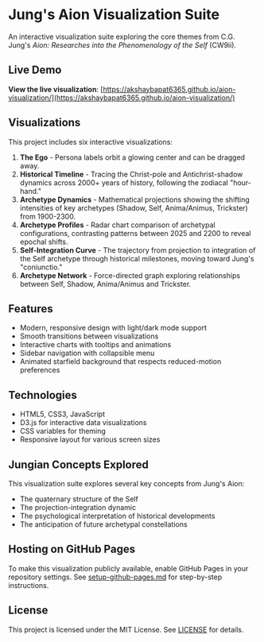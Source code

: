 # Jung's Aion Visualization Suite

An interactive visualization suite exploring the core themes from C.G. Jung's *Aion: Researches into the Phenomenology of the Self* (CW9ii).

## Live Demo

**View the live visualization**: [https://akshaybapat6365.github.io/aion-visualization/](https://akshaybapat6365.github.io/aion-visualization/)

## Visualizations

This project includes six interactive visualizations:

1. **The Ego** - Persona labels orbit a glowing center and can be dragged away.
2. **Historical Timeline** - Tracing the Christ-pole and Antichrist-shadow dynamics across 2000+ years of history, following the zodiacal "hour-hand."
3. **Archetype Dynamics** - Mathematical projections showing the shifting intensities of key archetypes (Shadow, Self, Anima/Animus, Trickster) from 1900-2300.
4. **Archetype Profiles** - Radar chart comparison of archetypal configurations, contrasting patterns between 2025 and 2200 to reveal epochal shifts.
5. **Self-Integration Curve** - The trajectory from projection to integration of the Self archetype through historical milestones, moving toward Jung's "coniunctio."
6. **Archetype Network** - Force-directed graph exploring relationships between Self, Shadow, Anima/Animus and Trickster.

## Features

- Modern, responsive design with light/dark mode support
- Smooth transitions between visualizations
- Interactive charts with tooltips and animations
- Sidebar navigation with collapsible menu
- Animated starfield background that respects reduced-motion preferences

## Technologies

- HTML5, CSS3, JavaScript
- D3.js for interactive data visualizations
- CSS variables for theming
- Responsive layout for various screen sizes

## Jungian Concepts Explored

This visualization suite explores several key concepts from Jung's Aion:
- The quaternary structure of the Self
- The projection-integration dynamic
- The psychological interpretation of historical developments
- The anticipation of future archetypal constellations

## Hosting on GitHub Pages

To make this visualization publicly available, enable GitHub Pages in your repository settings. See [setup-github-pages.md](setup-github-pages.md) for step-by-step instructions.

## License

This project is licensed under the MIT License. See [LICENSE](LICENSE) for details.
